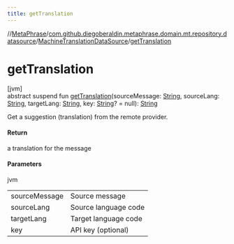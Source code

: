 ```yaml
---
title: getTranslation
---
```

//[MetaPhrase](../../../index.html)/[com.github.diegoberaldin.metaphrase.domain.mt.repository.datasource](../index.html)/[MachineTranslationDataSource](index.html)/[getTranslation](get-translation.html)



# getTranslation



[jvm]\
abstract suspend fun [getTranslation](get-translation.html)(sourceMessage: [String](https://kotlinlang.org/api/latest/jvm/stdlib/kotlin/-string/index.html), sourceLang: [String](https://kotlinlang.org/api/latest/jvm/stdlib/kotlin/-string/index.html), targetLang: [String](https://kotlinlang.org/api/latest/jvm/stdlib/kotlin/-string/index.html), key: [String](https://kotlinlang.org/api/latest/jvm/stdlib/kotlin/-string/index.html)? = null): [String](https://kotlinlang.org/api/latest/jvm/stdlib/kotlin/-string/index.html)



Get a suggestion (translation) from the remote provider.



#### Return



a translation for the message



#### Parameters


jvm

| | |
|---|---|
| sourceMessage | Source message |
| sourceLang | Source language code |
| targetLang | Target language code |
| key | API key (optional) |




